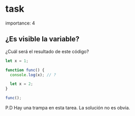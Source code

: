# task

importance: 4

## ¿Es visible la variable?

¿Cuál será el resultado de este código?

```javascript
let x = 1;

function func() {
  console.log(x); // ?

  let x = 2;
}

func();
```

P.D Hay una trampa en esta tarea. La solución no es obvia.

